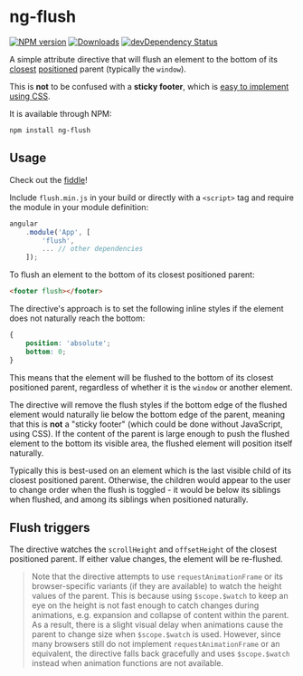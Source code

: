 # ng-flush
[![NPM version][npm-image]][npm-url]
[![Downloads][downloads-image]][npm-url]
[![devDependency Status][david-image]][david-url]

A simple attribute directive that will flush an element to the bottom of its [closest][closest-url] [positioned][positioned-url] parent (typically the `window`).

This is **not** to be confused with a **sticky footer**, which is [easy to implement using CSS][cssstickyfooter-url].

It is available through NPM:

```shell
npm install ng-flush
```

## Usage

Check out the [fiddle][fiddle-url]!

Include `flush.min.js` in your build or directly with a `<script>` tag and require the module in your module definition:

```js
angular  
    .module('App', [  
        'flush',  
        ... // other dependencies  
    ]);
```

To flush an element to the bottom of its closest positioned parent:

```html
<footer flush></footer>
```

The directive's approach is to set the following inline styles if the element does not naturally reach the bottom:

```css
{
    position: 'absolute';  
    bottom: 0;
}
```

This means that the element will be flushed to the bottom of its closest positioned parent, regardless of whether it is the `window` or another element.

The directive will remove the flush styles if the bottom edge of the flushed element would naturally lie below the bottom edge of the parent, meaning that this is **not** a "sticky footer" (which could be done without JavaScript, using CSS). If the content of the parent is large enough to push the flushed element to the bottom its visible area, the flushed element will position itself naturally.

Typically this is best-used on an element which is the last visible child of its closest positioned parent. Otherwise, the children would appear to the user to change order when the flush is toggled - it would be below its siblings when flushed, and among its siblings when positioned naturally.

## Flush triggers

The directive watches the `scrollHeight` and `offsetHeight` of the closest positioned parent. If either value changes, the element will be re-flushed.

> Note that the directive attempts to use `requestAnimationFrame` or its browser-specific variants (if they are available) to watch the height values of the parent. This is because using `$scope.$watch` to keep an eye on the height is not fast enough to catch changes during animations, e.g. expansion and collapse of content within the parent. As a result, there is a slight visual delay when animations cause the parent to change size when `$scope.$watch` is used. However, since many browsers still do not implement `requestAnimationFrame` or an equivalent, the directive falls back gracefully and uses `$scope.$watch` instead when animation functions are not available.

[david-image]: https://david-dm.org/hiebj/ng-flush/dev-status.svg
[david-url]: https://david-dm.org/hiebj/ng-flush#info=devDependencies
[downloads-image]: http://img.shields.io/npm/dm/ng-flush.svg
[npm-image]: http://img.shields.io/npm/v/ng-flush.svg
[npm-url]: https://npmjs.org/package/ng-flush
[closest-url]: https://developer.mozilla.org/en-US/docs/Web/API/Element/closest
[positioned-url]: https://developer.mozilla.org/en-US/docs/Web/CSS/position
[cssstickyfooter-url]: http://www.cssstickyfooter.com/
[fiddle-url]: http://jsfiddle.net/hiebj/asxua1qj/
